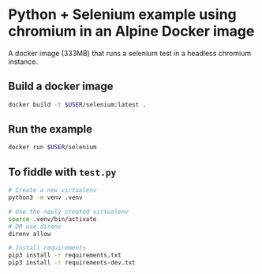Python + Selenium example using chromium in an Alpine Docker image
==================================================================

A docker image (333MB) that runs a selenium test in a headless chromium instance.

## Build a docker image
```bash
docker build -t $USER/selenium:latest .
```

## Run the example
```bash
docker run $USER/selenium
```

## To fiddle with `test.py`

```bash
# Create a new virtualenv
python3 -m venv .venv

# Use the newly created virtualenv
source .venv/bin/activate
# OR use direnv
direnv allow

# Install requirements
pip3 install -r requirements.txt
pip3 install -r requirements-dev.txt
```
